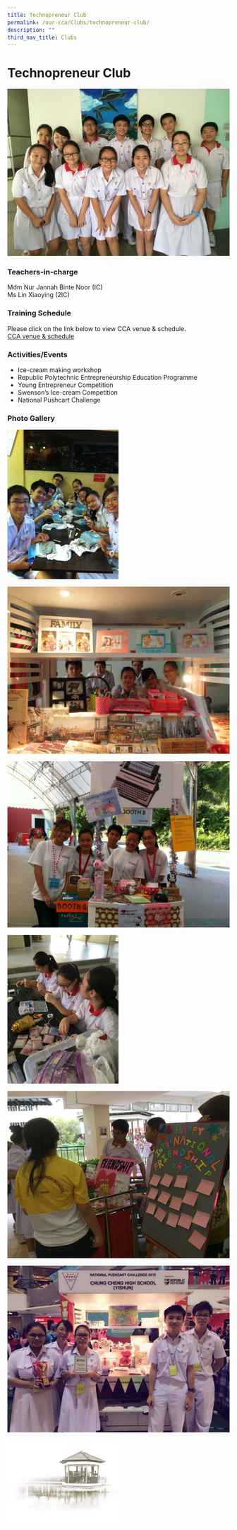 ```yaml
---
title: Technopreneur Club
permalink: /our-cca/Clubs/technopreneur-club/
description: ""
third_nav_title: Clubs
---
```

# **Technopreneur Club**

![](/images/Entrepreneur%20Club.jpg)

### Teachers-in-charge

Mdm Nur Jannah Binte Noor (IC)     
Ms Lin Xiaoying (2IC)

### Training Schedule

Please click on the link below to view CCA venue & schedule.   
[CCA venue & schedule](/useful-links/parents/cca-venue-n-schedule)

### Activities/Events

*   Ice-cream making workshop
*   Republic Polytechnic Entrepreneurship Education Programme 
*   Young Entrepreneur Competition
*   Swenson’s Ice-cream Competition 
*   National Pushcart Challenge

### Photo Gallery

<img src="/images/15df46238_62587.jpg" 
     style="width:50%">

![](/images/cfc90c57d_62588.jpg)

![](/images/4379a60b8_62589.jpg)

<img src="/images/06f5b1b2d_62590.jpg" 
     style="width:50%">

![](/images/62f06223c_62591.jpg)

![](/images/4ed428a43_62592.jpg)

<img src="/images/pavilion.png" 
     style="width:50%">